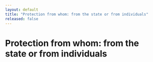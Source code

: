 ```yaml
---
layout: default
title: "Protection from whom: from the state or from individuals"
released: false
---
```


# Protection from whom: from the state or from individuals


